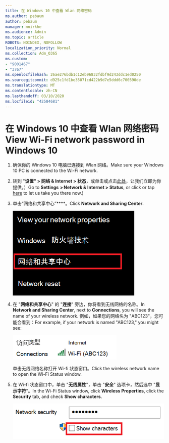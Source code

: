 ```yaml
---
title: 在 Windows 10 中查看 Wlan 网络密码
ms.author: pebaum
author: pebaum
manager: mnirkhe
ms.audience: Admin
ms.topic: article
ROBOTS: NOINDEX, NOFOLLOW
localization_priority: Normal
ms.collection: Adm_O365
ms.custom:
- "9001467"
- "3767"
ms.openlocfilehash: 26ae276bdb1c12eb96832fdbf9d243ddc1ed0250
ms.sourcegitcommit: d925c1fd1be35071cd422b9d7e5ddd6c700590de
ms.translationtype: MT
ms.contentlocale: zh-CN
ms.lasthandoff: 03/10/2020
ms.locfileid: "42584681"
---
```

# <a name="view-wi-fi-network-password-in-windows-10"></a><span data-ttu-id="a2b4f-102">在 Windows 10 中查看 Wlan 网络密码</span><span class="sxs-lookup"><span data-stu-id="a2b4f-102">View Wi-Fi network password in Windows 10</span></span>

1. <span data-ttu-id="a2b4f-103">确保你的 Windows 10 电脑已连接到 Wlan 网络。</span><span class="sxs-lookup"><span data-stu-id="a2b4f-103">Make sure your Windows 10 PC is connected to the Wi-Fi network.</span></span>

2. <span data-ttu-id="a2b4f-104">转到 "**设置" > 网络 & Internet > 状态**，或单击或点击[此处](ms-settings:network?activationSource=GetHelp)，让我们立即为你提供。）</span><span class="sxs-lookup"><span data-stu-id="a2b4f-104">Go to **Settings  > Network & Internet  > Status**, or click or tap [here](ms-settings:network?activationSource=GetHelp) to let us take you there now.)</span></span>

3. <span data-ttu-id="a2b4f-105">单击“网络和共享中心”\*\*\*\*。</span><span class="sxs-lookup"><span data-stu-id="a2b4f-105">Click **Network and Sharing Center**.</span></span>

    ![网络和共享中心。](media/network-sharing-center.png)

4. <span data-ttu-id="a2b4f-107">在 "**网络和共享中心**" 的 "**连接**" 旁边，你将看到无线网络的名称。</span><span class="sxs-lookup"><span data-stu-id="a2b4f-107">In **Network and Sharing Center**, next to **Connections**, you will see the name of your wireless network.</span></span> <span data-ttu-id="a2b4f-108">例如，如果您的网络名为 "ABC123"，您可能会看到：</span><span class="sxs-lookup"><span data-stu-id="a2b4f-108">For example, if your network is named "ABC123," you might see:</span></span>

    ![网络连接。](media/network-connections.png)

    <span data-ttu-id="a2b4f-110">单击无线网络名称打开 Wi-fi 状态窗口。</span><span class="sxs-lookup"><span data-stu-id="a2b4f-110">Click the wireless network name to open the Wi-Fi Status window.</span></span> 

5. <span data-ttu-id="a2b4f-111">在 Wi-fi 状态窗口中，单击 "**无线属性**"，单击 "**安全**" 选项卡，然后选中 "**显示字符**"。</span><span class="sxs-lookup"><span data-stu-id="a2b4f-111">In the Wi-Fi Status window, click **Wireless Properties**, click the **Security** tab, and check **Show characters**.</span></span>

    ![显示 Wi-fi 密码字符。](media/show-password-characters.png)

